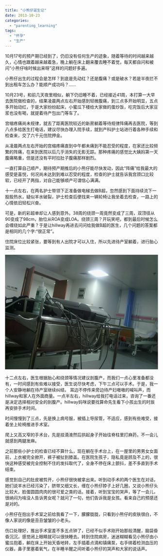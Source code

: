 ```yaml
---
title: "小熊仔诞生记"
date: 2013-10-23
categories: 
  - "parenting_learning"
tags: 
  - "怀孕"
  - "生产"
---
```


10月17号的预产期已经到了，仍旧没有任何生产的迹象，随着等待的时间越来越久，心情也跟着越来越着急，晚上躺在床上翻来覆去睡不着觉，每天都自问和被问“小熊仔啥时候出来呀”这样的问题好多遍。

小熊仔出生的过程会是怎样？到底是先动红？还是腹痛？或是破水？若是半夜拦不到出租车怎么办？能顺产成功吗？……

10月23号，和前几天夜里相似，躺下仍旧睡不着，已经接近41周，本打算一大早去医院做检查的，结果凌晨两点左右开始感到轻微腹痛，到三点多开始明显，五点多开始动红，于是大家纷纷起床，小蜜瓜下楼给大家做的蛋炒饭，吃完饭后大家豆浆也没有喝，就提着待产包出门等车了。

宫缩疼痛尚未规律，就去了距离医院较近的新房躺着等待规律阵痛再去医院，等到八点多给医生打电话，建议尽快办理入院手续，就到产科护士站进行着各种手续和检查来，交了六千元住院押金。

从凌晨两点左右开始的宫缩疼痛直到中午都未痛到不能忍受的程度，在家还比较频繁的阵痛，在来到医院以后几乎消失的无影无踪。那种疼痛的感觉比大姨妈第一天腹痛略重，但是还没有平时拉肚子腹痛那样剧烈。

一直打算自己顺产，期待预产期推后的小熊仔能尽快发动，因此“阵痛”给我最大的感受是喜悦，何况尚未达到到难以忍受的程度，检查的护士就告诉我宫颈口比较软，已经开了两指，对自己能够顺产可谓信心满满。

十一点左右，在两名护士带领下正准备做电梯去做B超，忽然感到下面持续流下一股股热水，疑似羊水破裂，护士检查后便找来一辆轮椅让我坐着去检查，一路上的心情依旧轻松兴奋。

可是，新的彩超单却让人感到意外。38周的绕颈一周竟然变成了三周，双顶径从90变成了98cm，胎位从ROA变成LOA。绕颈三周？开玩笑吧，都到最后时候怎么会缠绕如此严重？于是让hillway再进去问问给我做B超的医生，几个问题的答案都是相同的几个字:“很正常”。

住院床位比较紧张，要等到有人出院才可以入住，所以先进待产室躺着，进行胎心监测。

![IMG_20131023_132444](images/11835525845_5be335e734_z.jpg)

十二点左右，医生根据胎心和绕颈等情况建议剖腹产，而我们一点心里准备都没有，一时间感到有些难以接受，医生说尽快考虑，下午三点可以手术。于是，我一个人安静地躺在待产室继续纠结， 耳边不停传来旁边待产妇嗷嗷的喊叫声，而hillway和家人在外面商量。一点半左右，hillway给我打电话过来，咨询了一番还是决定选择相对安全的剖腹产。hillway妈咪说要找算命先生看下小孩出生的时辰再安排手术时间。

时间慢慢到了三点，先是换上病号服，被插上导尿管，不适应，感到有些难受，接着坐上轮椅推进手术室。

爬上又高又窄的手术台，先是挂滴液然后拱起身子开始往脊柱里打麻药，不一会儿就感到两腿发麻。

之前那些小护士的检查已经不算什么，现在躺在手术台上，在一屋里的男男女女面前，上衣被完全掀开，裤子被扯到膝盖。在医院生孩子，隐私竟是顾及不上的，很快这种感受被完全控制不住的发抖取代了，全身不停在床上颤抖，差不多直到手术结束。

感觉到自己的肚皮被剪开，小熊仔很快被拿出来。听到动手术的两个医生在对话，她们说羊水已经污染了，脐带又细又长，缠在小熊仔脖子上好几圈，又说小熊仔头比较大，脸蛋圆圆肉肉的很可爱之类的话。接着，听到宝宝的哭声，等了一会儿，很纳闷为啥没人告诉男女呢？就问了一句，他们告诉我是女孩。看来自己的预感还是对的。

小熊仔在抱出手术室之前给我看了一下，朦朦胧胧，只看到小熊仔的皮肤很白，不像人家说的像是丑丑皱皱的小老头。

伤口处理好，推出手术室差不多五点钟了，已经不似手术刚开始那般清醒，脑袋昏昏沉沉，感觉闭上眼睛就可以很快睡去。转到住院病房，迷迷糊糊看见小熊仔由小蜜瓜抱着，躺在床上开始天昏地转，左手插着点滴和镇痛泵，右手绑着检测血压的仪器，鼻子里塞着氧气，在半睡半醒之间听着小熊仔的哭声和大家的说话声。
